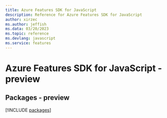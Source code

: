 ```yaml
---
title: Azure Features SDK for JavaScript
description: Reference for Azure Features SDK for JavaScript
author: xirzec
ms.author: jeffish
ms.data: 03/20/2023
ms.topic: reference
ms.devlang: javascript
ms.service: features
---
```

# Azure Features SDK for JavaScript - preview
## Packages - preview
[!INCLUDE [packages](features-index.md)]